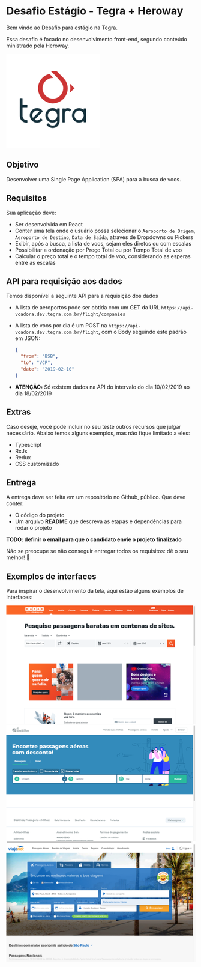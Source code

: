 # Desafio Estágio - Tegra + Heroway

Bem vindo ao Desafio para estágio na Tegra.

Essa desafio é focado no desenvolvimento front-end, segundo conteúdo ministrado pela Heroway.

<img src="tegra.png" alt="Logo Tegra" width="250" />

## Objetivo

Desenvolver uma Single Page Application (SPA) para a busca de voos.

## Requisitos

Sua aplicação deve:

- Ser desenvolvida em React
- Conter uma tela onde o usuário possa selecionar o `Aeroporto de Origem`, `Aeroporto de Destino`, `Data de Saída`, através de Dropdowns ou Pickers
- Exibir, após a busca, a lista de voos, sejam eles diretos ou com escalas
- Possibilitar a ordenação por Preço Total ou por Tempo Total de voo
- Calcular o preço total e o tempo total de voo, considerando as esperas entre as escalas

## API para requisição aos dados

Temos disponível a seguinte API para a requisição dos dados

- A lista de aeroportos pode ser obtida com um GET da URL `https://api-voadora.dev.tegra.com.br/flight/companies`
- A lista de voos por dia é um POST na `https://api-voadora.dev.tegra.com.br/flight`, com o Body seguindo este padrão em JSON:

  ```json
  {
    "from": "BSB",
    "to": "VCP",
    "date": "2019-02-10"
  }
  ```

- **ATENÇÃO:** Só existem dados na API do intervalo do dia 10/02/2019 ao dia 18/02/2019

## Extras

Caso deseje, você pode incluir no seu teste outros recursos que julgar necessário. Abaixo temos alguns exemplos, mas não fique limitado a eles:

- Typescript
- RxJs
- Redux
- CSS customizado

## Entrega

A entrega deve ser feita em um repositório no Github, público. Que deve conter:

- O código do projeto
- Um arquivo **README** que descreva as etapas e dependências para rodar o projeto

**TODO: definir o email para que o candidato envie o projeto finalizado**

Não se preocupe se não conseguir entregar todos os requisitos: dê o seu melhor! :muscle:

## Exemplos de interfaces

Para inspirar o desenvolvimento da tela, aqui estão alguns exemplos de interfaces:

<img src="exemplo-kayak.png" alt="Exemplo interface Kayak" />

<img src="exemplo-maxmilhas.png" alt="Exemplo interface MaxMilhas" />

<img src="exemplo-viajanet.png" alt="Exemplo interface ViajaNet" />
